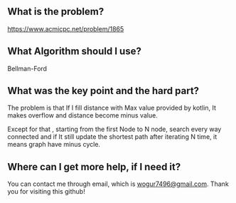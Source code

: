 ## What is the problem?

<https://www.acmicpc.net/problem/1865>

## What Algorithm should I use?

Bellman-Ford

## What was the key point and the hard part?

The problem is that If I fill distance with Max value provided by kotlin, It makes overflow and distance become minus value.

Except for that , starting from the first Node to N node, search every way connected and if It still update the shortest path after iterating N time, it means graph have 
minus cycle.

## Where can I get more help, if I need it?

You can contact me through email, which is wogur7496@gmail.com.
Thank you for visiting this github!

